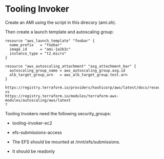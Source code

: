 # Tooling Invoker

Create an AMI using the script in this direcory (ami.sh).

Then create a launch template and autoscaling group:

```
resource "aws_launch_template" "foobar" {
  name_prefix   = "foobar"
  image_id      = "ami-1a2b3c"
  instance_type = "t2.micro"
}

resource "aws_autoscaling_attachment" "asg_attachment_bar" {
  autoscaling_group_name = aws_autoscaling_group.asg.id
  alb_target_group_arn   = aws_alb_target_group.test.arn
}

https://registry.terraform.io/providers/hashicorp/aws/latest/docs/resources/autoscaling_group
vs
https://registry.terraform.io/modules/terraform-aws-modules/autoscaling/aws/latest
?
```

Tooling Invokers need the following security_groups:
- tooling-invoker-ec2
- efs-submissions-access 

- The EFS should be mounted at /mnt/efs/submissions.
- It should be readonly

